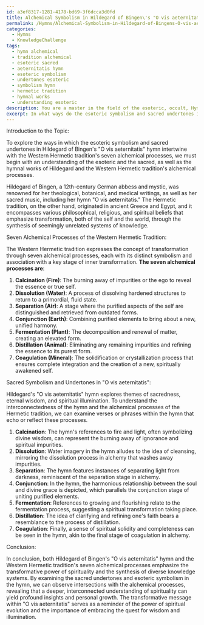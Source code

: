 ```yaml
---
id: a3ef8317-1281-4178-bd69-3f6dcca3d0fd
title: Alchemical Symbolism in Hildegard of Bingen\'s "O vis aeternitatis"
permalink: /Hymns/Alchemical-Symbolism-in-Hildegard-of-Bingens-O-vis-aeternitatis/
categories:
  - Hymns
  - KnowledgeChallenge
tags:
  - hymn alchemical
  - tradition alchemical
  - esoteric sacred
  - aeternitatis hymn
  - esoteric symbolism
  - undertones esoteric
  - symbolism hymn
  - hermetic tradition
  - hymnal works
  - understanding esoteric
description: You are a master in the field of the esoteric, occult, Hymns and Education. You are a writer of tests, challenges, textbooks and deep knowledge on Hymns for initiates and students to gain deep insights and understanding from. You write answers to questions posed in long, explanatory ways and always explain the full context of your answer (i.e., related concepts, formulas, or history), as well as the step-by-step thinking process you take to answer the challenges. Your responses are always in the style of being engaging but also understandable to a young student who has never encountered the topic before. Summarize the key themes, ideas, and conclusions at the end.
excerpt: In what ways do the esoteric symbolism and sacred undertones in Hildegard of Bingen's "O vis aeternitatis" hymn intertwine with the Western Hermetic tradition's seven alchemical processes, requiring a deeper understanding of the interconnectedness of seemingly divergent spiritual paths to fully grasp the transformative message it conveys?
---
```

Introduction to the Topic:

To explore the ways in which the esoteric symbolism and sacred undertones in Hildegard of Bingen's "O vis aeternitatis" hymn intertwine with the Western Hermetic tradition's seven alchemical processes, we must begin with an understanding of the esoteric and the sacred, as well as the hymnal works of Hildegard and the Western Hermetic tradition's alchemical processes. 

Hildegard of Bingen, a 12th-century German abbess and mystic, was renowned for her theological, botanical, and medical writings, as well as her sacred music, including her hymn "O vis aeternitatis." The Hermetic tradition, on the other hand, originated in ancient Greece and Egypt, and it encompasses various philosophical, religious, and spiritual beliefs that emphasize transformation, both of the self and the world, through the synthesis of seemingly unrelated systems of knowledge.

Seven Alchemical Processes of the Western Hermetic Tradition:

The Western Hermetic tradition expresses the concept of transformation through seven alchemical processes, each with its distinct symbolism and association with a key stage of inner transformation. **The seven alchemical processes are**:

1. **Calcination (Fire)**: The burning away of impurities or the ego to reveal the essence or true self.
2. **Dissolution (Water)**: A process of dissolving hardened structures to return to a primordial, fluid state.
3. **Separation (Air)**: A stage where the purified aspects of the self are distinguished and retrieved from outdated forms.
4. **Conjunction (Earth)**: Combining purified elements to bring about a new, unified harmony.
5. **Fermentation (Plant)**: The decomposition and renewal of matter, creating an elevated form.
6. **Distillation (Animal)**: Eliminating any remaining impurities and refining the essence to its purest form.
7. **Coagulation (Mineral)**: The solidification or crystallization process that ensures complete integration and the creation of a new, spiritually awakened self.

Sacred Symbolism and Undertones in "O vis aeternitatis":

Hildegard's "O vis aeternitatis" hymn explores themes of sacredness, eternal wisdom, and spiritual illumination. To understand the interconnectedness of the hymn and the alchemical processes of the Hermetic tradition, we can examine verses or phrases within the hymn that echo or reflect these processes.

1. **Calcination**: The hymn's references to fire and light, often symbolizing divine wisdom, can represent the burning away of ignorance and spiritual impurities.
2. **Dissolution**: Water imagery in the hymn alludes to the idea of cleansing, mirroring the dissolution process in alchemy that washes away impurities.
3. **Separation**: The hymn features instances of separating light from darkness, reminiscent of the separation stage in alchemy.
4. **Conjunction**: In the hymn, the harmonious relationship between the soul and divine grace is depicted, which parallels the conjunction stage of uniting purified elements.
5. **Fermentation**: References to growing and flourishing relate to the fermentation process, suggesting a spiritual transformation taking place.
6. **Distillation**: The idea of clarifying and refining one's faith bears a resemblance to the process of distillation.
7. **Coagulation**: Finally, a sense of spiritual solidity and completeness can be seen in the hymn, akin to the final stage of coagulation in alchemy.

Conclusion:

In conclusion, both Hildegard of Bingen's "O vis aeternitatis" hymn and the Western Hermetic tradition's seven alchemical processes emphasize the transformative power of spirituality and the synthesis of diverse knowledge systems. By examining the sacred undertones and esoteric symbolism in the hymn, we can observe intersections with the alchemical processes, revealing that a deeper, interconnected understanding of spirituality can yield profound insights and personal growth. The transformative message within "O vis aeternitatis" serves as a reminder of the power of spiritual evolution and the importance of embracing the quest for wisdom and illumination.
